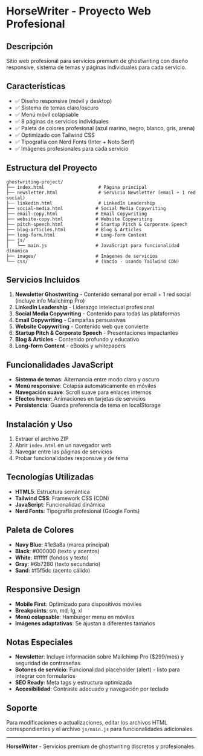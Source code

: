 # HorseWriter - Proyecto Web Profesional

## Descripción
Sitio web profesional para servicios premium de ghostwriting con diseño responsive, sistema de temas y páginas individuales para cada servicio.

## Características
- ✅ Diseño responsive (móvil y desktop)
- ✅ Sistema de temas claro/oscuro
- ✅ Menú móvil colapsable
- ✅ 8 páginas de servicios individuales
- ✅ Paleta de colores profesional (azul marino, negro, blanco, gris, arena)
- ✅ Optimizado con Tailwind CSS
- ✅ Tipografía con Nerd Fonts (Inter + Noto Serif)
- ✅ Imágenes profesionales para cada servicio

## Estructura del Proyecto
```
ghostwriting-project/
├── index.html                    # Página principal
├── newsletter.html               # Servicio Newsletter (email + 1 red social)
├── linkedin.html                 # LinkedIn Leadership
├── social-media.html            # Social Media Copywriting
├── email-copy.html              # Email Copywriting
├── website-copy.html            # Website Copywriting
├── pitch-speech.html            # Startup Pitch & Corporate Speech
├── blog-articles.html           # Blog & Articles
├── long-form.html               # Long-form Content
├── js/
│   └── main.js                  # JavaScript para funcionalidad dinámica
├── images/                      # Imágenes de servicios
└── css/                         # (Vacío - usando Tailwind CDN)
```

## Servicios Incluidos
1. **Newsletter Ghostwriting** - Contenido semanal por email + 1 red social (incluye info Mailchimp Pro)
2. **LinkedIn Leadership** - Liderazgo intelectual profesional
3. **Social Media Copywriting** - Contenido para todas las plataformas
4. **Email Copywriting** - Campañas persuasivas
5. **Website Copywriting** - Contenido web que convierte
6. **Startup Pitch & Corporate Speech** - Presentaciones impactantes
7. **Blog & Articles** - Contenido profundo y educativo
8. **Long-form Content** - eBooks y whitepapers

## Funcionalidades JavaScript
- **Sistema de temas**: Alternancia entre modo claro y oscuro
- **Menú responsive**: Colapsa automáticamente en móviles
- **Navegación suave**: Scroll suave para enlaces internos
- **Efectos hover**: Animaciones en tarjetas de servicios
- **Persistencia**: Guarda preferencia de tema en localStorage

## Instalación y Uso
1. Extraer el archivo ZIP
2. Abrir `index.html` en un navegador web
3. Navegar entre las páginas de servicios
4. Probar funcionalidades responsive y de tema

## Tecnologías Utilizadas
- **HTML5**: Estructura semántica
- **Tailwind CSS**: Framework CSS (CDN)
- **JavaScript**: Funcionalidad dinámica
- **Nerd Fonts**: Tipografía profesional (Google Fonts)

## Paleta de Colores
- **Navy Blue**: #1e3a8a (marca principal)
- **Black**: #000000 (texto y acentos)
- **White**: #ffffff (fondos y texto)
- **Gray**: #6b7280 (texto secundario)
- **Sand**: #f5f5dc (acento cálido)

## Responsive Design
- **Mobile First**: Optimizado para dispositivos móviles
- **Breakpoints**: sm, md, lg, xl
- **Menú colapsable**: Hamburger menu en móviles
- **Imágenes adaptativas**: Se ajustan a diferentes tamaños

## Notas Especiales
- **Newsletter**: Incluye información sobre Mailchimp Pro ($299/mes) y seguridad de contraseñas
- **Botones de servicio**: Funcionalidad placeholder (alert) - listo para integrar con formularios
- **SEO Ready**: Meta tags y estructura optimizada
- **Accesibilidad**: Contraste adecuado y navegación por teclado

## Soporte
Para modificaciones o actualizaciones, editar los archivos HTML correspondientes y el archivo `js/main.js` para funcionalidades adicionales.

---
**HorseWriter** - Servicios premium de ghostwriting discretos y profesionales.

